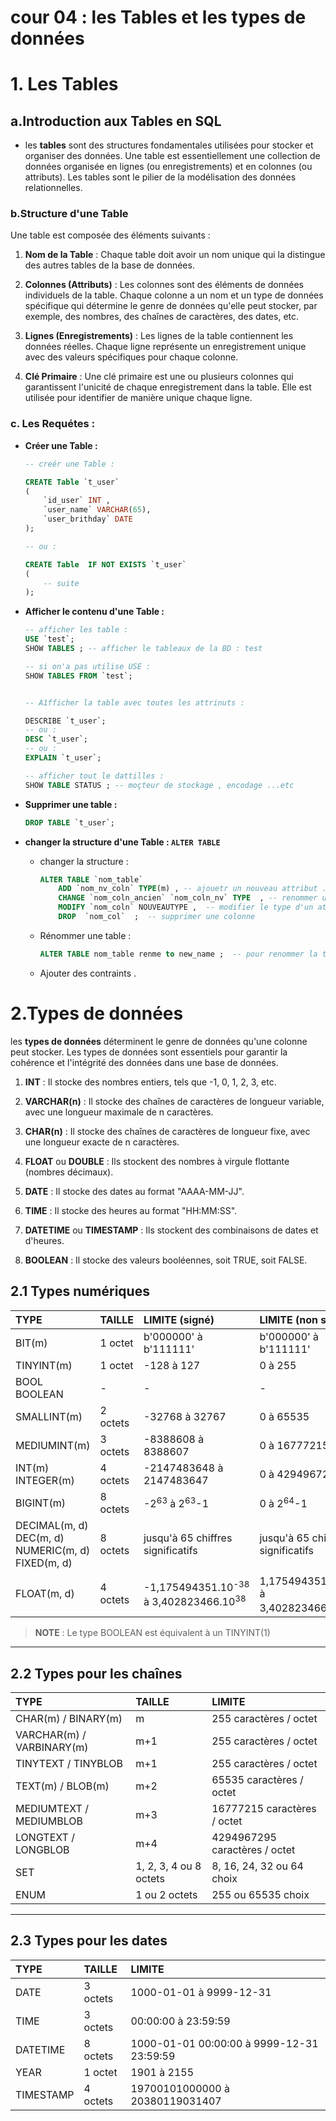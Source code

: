 # cour 04 : les Tables et les types de données 

# 1. Les Tables 


## a.Introduction aux Tables en SQL

- les **tables** sont des structures fondamentales utilisées pour stocker et organiser des données. Une table est essentiellement une collection de données organisée en lignes (ou enregistrements) et en colonnes (ou attributs). Les tables sont le pilier de la modélisation des données relationnelles.

### b.Structure d'une Table

Une table est composée des éléments suivants :

1. **Nom de la Table** : Chaque table doit avoir un nom unique qui la distingue des autres tables de la base de données.

2. **Colonnes (Attributs)** : Les colonnes sont des éléments de données individuels de la table. Chaque colonne a un nom et un type de données spécifique qui détermine le genre de données qu'elle peut stocker, par exemple, des nombres, des chaînes de caractères, des dates, etc.

3. **Lignes (Enregistrements)** : Les lignes de la table contiennent les données réelles. Chaque ligne représente un enregistrement unique avec des valeurs spécifiques pour chaque colonne.

4. **Clé Primaire** : Une clé primaire est une ou plusieurs colonnes qui garantissent l'unicité de chaque enregistrement dans la table. Elle est utilisée pour identifier de manière unique chaque ligne.

### c. Les Requétes :

- **Créer une Table :** 

    ```sql
    -- creér une Table :

    CREATE Table `t_user`
    (
        `id_user` INT ,
        `user_name` VARCHAR(65),
        `user_brithday` DATE
    );

    -- ou :

    CREATE Table  IF NOT EXISTS `t_user`
    (
        -- suite
    );

    
    ```

-  **Afficher le contenu d'une Table :**

    ```sql
    -- afficher les table :
    USE `test`;
    SHOW TABLES ; -- afficher le tableaux de la BD : test

    -- si on'a pas utilise USE :
    SHOW TABLES FROM `test`;


    -- A1fficher la table avec toutes les attrinuts :

    DESCRIBE `t_user`;
    -- ou :
    DESC `t_user`;
    -- ou :
    EXPLAIN `t_user`;  

    -- afficher tout le dattilles :
    SHOW TABLE STATUS ; -- moçteur de stockage , encodage ...etc 
    
    ```

- **Supprimer une table :**
    ```sql
    DROP TABLE `t_user`;
    ```

- **changer la structure d'une Table : ``ALTER TABLE``**


    *  changer la structure :

  
        ```sql
        ALTER TABLE `nom_table`
            ADD `nom_nv_coln` TYPE(m) , -- ajouetr un nouveau attribut .
            CHANGE `nom_coln_ancien` `nom_coln_nv` TYPE  , -- renommer une colonne
            MODIFY `nom_coln` NOUVEAUTYPE ,  -- modifier le type d'un attribut 
            DROP  `nom_col`  ;  -- supprimer une colonne 
        
        ```


    * Rénommer une table :

        ```sql
        ALTER TABLE nom_table renme to new_name ;  -- pour renommer la table 

        ```
    * Ajouter des contraints .














# 2.Types de données


les **types de données** déterminent le genre de données qu'une colonne peut stocker. Les types de données sont essentiels pour garantir la cohérence et l'intégrité des données dans une base de données. 

1. **INT** : Il stocke des nombres entiers, tels que -1, 0, 1, 2, 3, etc.

2. **VARCHAR(n)** : Il stocke des chaînes de caractères de longueur variable, avec une longueur maximale de n caractères.

3. **CHAR(n)** : Il stocke des chaînes de caractères de longueur fixe, avec une longueur exacte de n caractères.

4. **FLOAT** ou **DOUBLE** : Ils stockent des nombres à virgule flottante (nombres décimaux).

5. **DATE** : Il stocke des dates au format "AAAA-MM-JJ".

6. **TIME** : Il stocke des heures au format "HH:MM:SS".

7. **DATETIME** ou **TIMESTAMP** : Ils stockent des combinaisons de dates et d'heures.

8. **BOOLEAN** : Il stocke des valeurs booléennes, soit TRUE, soit FALSE.

## 2.1 Types numériques

|TYPE|TAILLE|LIMITE (signé)|LIMITE (non signé)|
|:--|:--|:--|:--|
|BIT(m)|1 octet|b'000000' à b'111111'|b'000000' à b'111111'|
|TINYINT(m)|1 octet|-128 à 127|0 à 255|
|BOOL<br>BOOLEAN|-|-|-|
|SMALLINT(m)|2 octets|-32768 à 32767|0 à 65535|
|MEDIUMINT(m)|3 octets|-8388608 à 8388607|0 à 16777215|
|INT(m)<br>INTEGER(m)|4 octets|-2147483648 à 2147483647|0 à 4294967295|
|BIGINT(m)|8 octets|-2<sup>63</sup> à 2<sup>63</sup>-1|0 à 2<sup>64</sup>-1|
|DECIMAL(m, d)<br>DEC(m, d)<br>NUMERIC(m, d)<br>FIXED(m, d)|8 octets|jusqu'à 65 chiffres significatifs|jusqu'à 65 chiffres significatifs|
|FLOAT(m, d)|4 octets|-1,175494351.10<sup>-38</sup> à 3,402823466.10<sup>38</sup>|1,175494351.10<sup>-38</sup> à 3,402823466.10<sup>38</sup>|

> **NOTE** : Le type BOOLEAN est équivalent à un TINYINT(1)

---

## 2.2 Types pour les chaînes

|TYPE|TAILLE|LIMITE|
|:--|:--|:--|
|CHAR(m) / BINARY(m)|m|255 caractères / octet|
|VARCHAR(m) / VARBINARY(m)|m+1|255 caractères / octet|
|TINYTEXT / TINYBLOB|m+1|255 caractères / octet|
|TEXT(m) / BLOB(m)|m+2|65535 caractères / octet|
|MEDIUMTEXT / MEDIUMBLOB|m+3|16777215 caractères / octet|
|LONGTEXT / LONGBLOB|m+4|4294967295 caractères / octet|
|SET|1, 2, 3, 4 ou 8 octets|8, 16, 24, 32 ou 64 choix|
|ENUM|1 ou 2 octets|255 ou 65535 choix|

---

## 2.3 Types pour les dates

|TYPE|TAILLE|LIMITE|
|:--|:--|:--|
|DATE|3 octets|1000-01-01 à 9999-12-31|
|TIME|3 octets|00:00:00 à 23:59:59|
|DATETIME|8 octets|1000-01-01 00:00:00 à 9999-12-31 23:59:59|
|YEAR|1 octet|1901 à 2155|
|TIMESTAMP|4 octets|19700101000000 à 20380119031407|